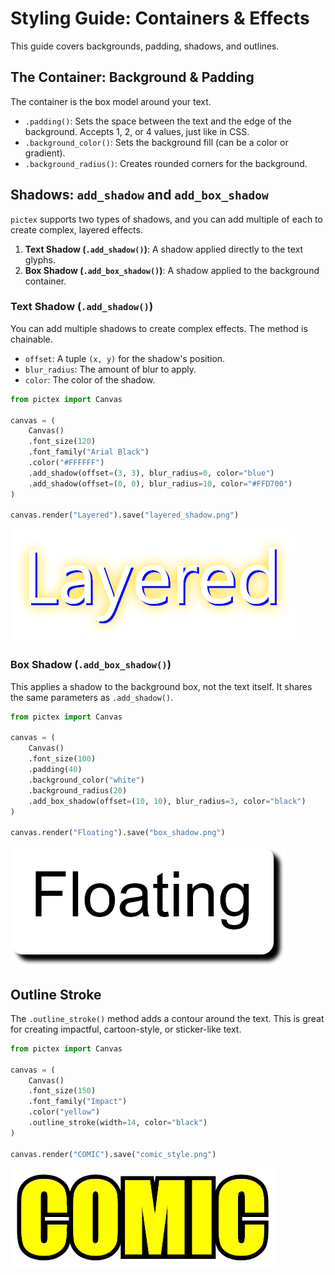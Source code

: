 # Styling Guide: Containers & Effects

This guide covers backgrounds, padding, shadows, and outlines.

## The Container: Background & Padding

The container is the box model around your text.

-   `.padding()`: Sets the space between the text and the edge of the background. Accepts 1, 2, or 4 values, just like in CSS.
-   `.background_color()`: Sets the background fill (can be a color or gradient).
-   `.background_radius()`: Creates rounded corners for the background.

## Shadows: `add_shadow` and `add_box_shadow`

`pictex` supports two types of shadows, and you can add multiple of each to create complex, layered effects.

1.  **Text Shadow (`.add_shadow()`)**: A shadow applied directly to the text glyphs.
2.  **Box Shadow (`.add_box_shadow()`)**: A shadow applied to the background container.

### Text Shadow (`.add_shadow()`)

You can add multiple shadows to create complex effects. The method is chainable.

-   `offset`: A tuple `(x, y)` for the shadow's position.
-   `blur_radius`: The amount of blur to apply.
-   `color`: The color of the shadow.

```python
from pictex import Canvas

canvas = (
    Canvas()
    .font_size(120)
    .font_family("Arial Black")
    .color("#FFFFFF")
    .add_shadow(offset=(3, 3), blur_radius=0, color="blue")
    .add_shadow(offset=(0, 0), blur_radius=10, color="#FFD700")
)

canvas.render("Layered").save("layered_shadow.png")
```

![Text shadow result](assets/effects-1.png)

### Box Shadow (`.add_box_shadow()`)

This applies a shadow to the background box, not the text itself. It shares the same parameters as `.add_shadow()`.

```python
from pictex import Canvas

canvas = (
    Canvas()
    .font_size(100)
    .padding(40)
    .background_color("white")
    .background_radius(20)
    .add_box_shadow(offset=(10, 10), blur_radius=3, color="black")
)

canvas.render("Floating").save("box_shadow.png")
```

![Box shadow result](assets/effects-2.png)

## Outline Stroke

The `.outline_stroke()` method adds a contour around the text. This is great for creating impactful, cartoon-style, or sticker-like text.

```python
from pictex import Canvas

canvas = (
    Canvas()
    .font_size(150)
    .font_family("Impact")
    .color("yellow")
    .outline_stroke(width=14, color="black")
)

canvas.render("COMIC").save("comic_style.png")
```

![Outline stroke result](assets/effects-3.png)
